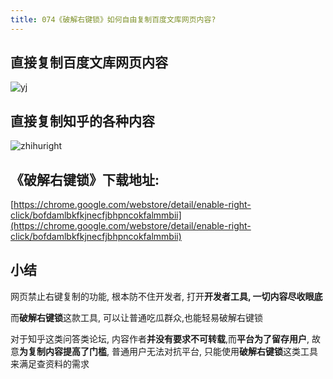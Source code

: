 ```yaml
---
title: 074《破解右键锁》如何自由复制百度文库网页内容?
---
```


##  直接复制百度文库网页内容



![yj](https://v2fy.com/asset/0i/ChromeAppHeroes/page/074-enable-right-click.assets/yj.gif)



##  直接复制知乎的各种内容



![zhihuright](https://v2fy.com/asset/0i/ChromeAppHeroes/page/074-enable-right-click.assets/zhihuright.gif)









## 《破解右键锁》下载地址:



[https://chrome.google.com/webstore/detail/enable-right-click/bofdamlbkfkjnecfjbhpncokfalmmbii](https://chrome.google.com/webstore/detail/enable-right-click/bofdamlbkfkjnecfjbhpncokfalmmbii)





## 小结



网页禁止右键复制的功能, 根本防不住开发者, 打开**开发者工具, 一切内容尽收眼底**

而**破解右键锁**这款工具, 可以让普通吃瓜群众,也能轻易破解右键锁

对于知乎这类问答类论坛, 内容作者**并没有要求不可转载**,而**平台为了留存用户**, 故意**为复制内容提高了门槛**, 普通用户无法对抗平台, 只能使用**破解右键锁**这类工具来满足查资料的需求 
